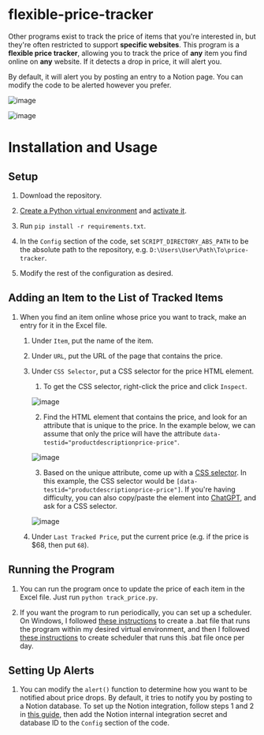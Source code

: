 # flexible-price-tracker

Other programs exist to track the price of items that you're interested in, but they're often restricted to support **specific websites**. This program is a **flexible price tracker**, allowing you to track the price of **any** item you find online on **any** website. If it detects a drop in price, it will alert you.

By default, it will alert you by posting an entry to a Notion page. You can modify the code to be alerted however you prefer.

![image](https://github.com/kellenvu/price-tracker/assets/56773806/9721fac2-356d-4193-a4bb-880e512b4325)

![image](https://github.com/kellenvu/price-tracker/assets/56773806/1321ef0a-8693-4771-a5cf-f5a4a996a0f8)

# Installation and Usage

## Setup

1. Download the repository.

2. [Create a Python virtual environment](https://code.visualstudio.com/docs/python/environments#_creating-environments) and [activate it](https://docs.python.org/3/library/venv.html#how-venvs-work).

3. Run `pip install -r requirements.txt`.

4. In the `Config` section of the code, set `SCRIPT_DIRECTORY_ABS_PATH` to be the absolute path to the repository, e.g. `D:\Users\User\Path\To\price-tracker`.

5. Modify the rest of the configuration as desired.

## Adding an Item to the List of Tracked Items

1. When you find an item online whose price you want to track, make an entry for it in the Excel file.

    1. Under `Item`, put the name of the item.

    2. Under `URL`, put the URL of the page that contains the price.

    3. Under `CSS Selector`, put a CSS selector for the price HTML element.

        1. To get the CSS selector, right-click the price and click `Inspect`.
      
        ![image](https://github.com/kellenvu/price-tracker/assets/56773806/2c52775e-dbcb-414c-9f50-46535c3d25d9)

        2. Find the HTML element that contains the price, and look for an attribute that is unique to the price. In the example below, we can assume that only the price will have the attribute `data-testid="productdescriptionprice-price"`.
      
        ![image](https://github.com/kellenvu/price-tracker/assets/56773806/cd445277-49e2-4f55-bf99-9aeca7a7748f)

       3. Based on the unique attribute, come up with a [CSS selector](https://www.w3schools.com/cssref/css_selectors.php). In this example, the CSS selector would be `[data-testid="productdescriptionprice-price"]`. If you're having difficulty, you can also copy/paste the element into [ChatGPT](https://chat.openai.com/chat), and ask for a CSS selector.
      
       ![image](https://github.com/kellenvu/price-tracker/assets/56773806/cd0064d7-6362-4c1b-af0f-0e73cdb0eb96)

   4. Under `Last Tracked Price`, put the current price (e.g. if the price is $68, then put `68`).

## Running the Program

1. You can run the program once to update the price of each item in the Excel file. Just run `python track_price.py`.

2. If you want the program to run periodically, you can set up a scheduler. On Windows, I followed [these instructions](https://stackoverflow.com/a/43988165) to create a .bat file that runs the program within my desired virtual environment, and then I followed [these instructions](https://helpdeskgeek.com/windows-11/how-to-schedule-a-batch-file-to-run-in-windows-11-10-using-task-scheduler/) to create scheduler that runs this .bat file once per day.

## Setting Up Alerts

1. You can modify the `alert()` function to determine how you want to be notified about price drops. By default, it tries to notify you by posting to a Notion database. To set up the Notion integration, follow steps 1 and 2 in [this guide](https://kellenvu.github.io/blog/integrate-siri-with-notion-for-free), then add the Notion internal integration secret and database ID to the `Config` section of the code.
